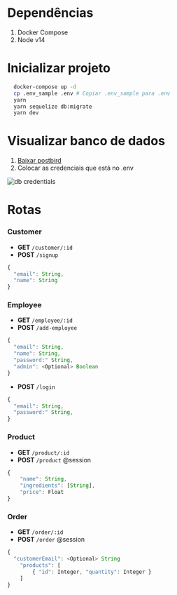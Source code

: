 # Dependências
1. Docker Compose
2. Node v14

# Inicializar projeto
```sh
  docker-compose up -d
  cp .env_sample .env # Copiar .env_sample para .env
  yarn
  yarn sequelize db:migrate
  yarn dev
```

# Visualizar banco de dados
1. [Baixar postbird](https://www.electronjs.org/apps/postbird)
2. Colocar as credenciais que está no .env

![db credentials](https://cdn.discordapp.com/attachments/765635174012551208/959619257459683359/unknown.png)

# Rotas

### Customer
- **GET** `/customer/:id` 
- **POST** `/signup` 
```js
{
  "email": String,
  "name": String
}
```

### Employee
- **GET** `/employee/:id` 
- **POST** `/add-employee` 
```js
{
  "email": String,
  "name": String,
  "password:" String,
  "admin": <Optional> Boolean
}
```
- **POST** `/login`
```js
{
  "email": String,
  "password:" String,
}
```

### Product
- **GET** `/product/:id` 
- **POST** `/product` @session
```js
{
	"name": String,
	"ingredients": [String],
	"price": Float
}
```

### Order
- **GET** `/order/:id` 
- **POST** `/order` @session
```js
{
  "customerEmail": <Optional> String
	"products": [
		{ "id": Integer, "quantity": Integer }
	]
}
```

